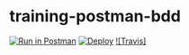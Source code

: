 # training-postman-bdd

[![Run in Postman](https://run.pstmn.io/button.svg)](https://app.getpostman.com/run-collection/352159e6f36d94dbe893)
[![Deploy](https://www.herokucdn.com/deploy/button.svg)](https://heroku.com/deploy)
[![Travis]](https://www.travis-ci.org/leandrosjm/training-postman-bdd.svg?branch=master)